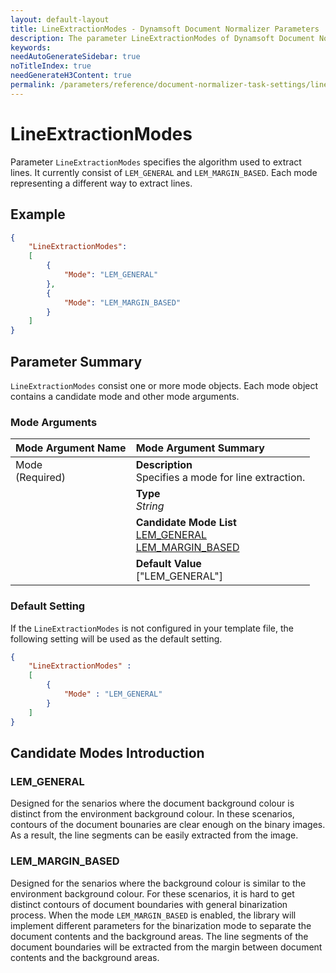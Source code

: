 ```yaml
---
layout: default-layout
title: LineExtractionModes - Dynamsoft Document Normalizer Parameters
description: The parameter LineExtractionModes of Dynamsoft Document Normalizer is XXX.
keywords:
needAutoGenerateSidebar: true
noTitleIndex: true
needGenerateH3Content: true
permalink: /parameters/reference/document-normalizer-task-settings/line-extraction-modes.html
---
```


# LineExtractionModes

Parameter `LineExtractionModes` specifies the algorithm used to extract lines. It currently consist of `LEM_GENERAL` and `LEM_MARGIN_BASED`. Each mode representing a different way to extract lines.

## Example

```json
{
    "LineExtractionModes":
    [
        {
            "Mode": "LEM_GENERAL"
        },
        {
            "Mode": "LEM_MARGIN_BASED" 
        }
    ]
}
```

## Parameter Summary

`LineExtractionModes` consist one or more mode objects. Each mode object contains a candidate mode and other mode arguments.

### Mode Arguments

<table style = "text-align:left">
    <thead>
        <tr>
            <th nowrap="nowrap">Mode Argument Name</th>
            <th nowrap="nowrap">Mode Argument Summary</th>
        </tr>
    </thead>
    <tr>
        <td rowspan = "4" style="vertical-align:text-top">Mode<br>(Required)</td>
        <td><b>Description</b><br>Specifies a mode for line extraction.
        </td>
    </tr>
    <tr>
        <td><b>Type</b><br><i>String</i>
        </td>
    </tr>
    <tr>
        <td><b>Candidate Mode List</b><br><a href = "#lemgeneral">LEM_GENERAL</a>
            <br><a href = "#lemmarginbased">LEM_MARGIN_BASED</a>
        </td>
    </tr>
    <tr>
        <td><b>Default Value</b><br>["LEM_GENERAL"]
        </td>
    </tr>
</table>

### Default Setting

If the `LineExtractionModes` is not configured in your template file, the following setting will be used as the default setting.

```json
{
    "LineExtractionModes" : 
    [
        {
            "Mode" : "LEM_GENERAL"
        }
    ]
}
```

## Candidate Modes Introduction

### LEM_GENERAL

Designed for the senarios where the document background colour is distinct from the environment background colour. In these scenarios, contours of the document bounaries are clear enough on the binary images. As a result, the line segments can be easily extracted from the image.

### LEM_MARGIN_BASED

Designed for the senarios where the background colour is similar to the environment background colour. For these scenarios, it is hard to get distinct contours of document boundaries with general binarization process. When the mode `LEM_MARGIN_BASED` is enabled, the library will implement different parameters for the binarization mode to separate the document contents and the background areas. The line segments of the document boundaries will be extracted from the margin between document contents and the background areas.

